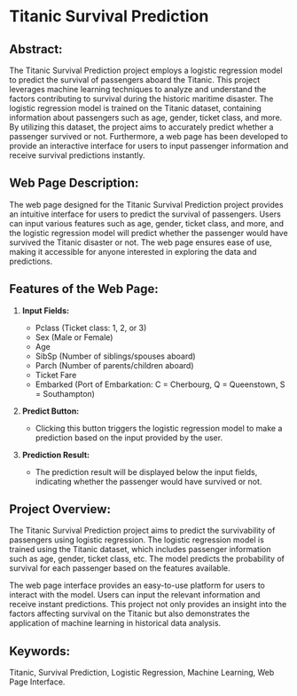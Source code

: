 # Titanic Survival Prediction

## Abstract:

The Titanic Survival Prediction project employs a logistic regression model to predict the survival of passengers aboard the Titanic. This project leverages machine learning techniques to analyze and understand the factors contributing to survival during the historic maritime disaster. The logistic regression model is trained on the Titanic dataset, containing information about passengers such as age, gender, ticket class, and more. By utilizing this dataset, the project aims to accurately predict whether a passenger survived or not. Furthermore, a web page has been developed to provide an interactive interface for users to input passenger information and receive survival predictions instantly.

## Web Page Description:

The web page designed for the Titanic Survival Prediction project provides an intuitive interface for users to predict the survival of passengers. Users can input various features such as age, gender, ticket class, and more, and the logistic regression model will predict whether the passenger would have survived the Titanic disaster or not. The web page ensures ease of use, making it accessible for anyone interested in exploring the data and predictions.

## Features of the Web Page:

1. **Input Fields:**
   - Pclass (Ticket class: 1, 2, or 3)
   - Sex (Male or Female)
   - Age
   - SibSp (Number of siblings/spouses aboard)
   - Parch (Number of parents/children aboard)
   - Ticket Fare
   - Embarked (Port of Embarkation: C = Cherbourg, Q = Queenstown, S = Southampton)
   
2. **Predict Button:**
   - Clicking this button triggers the logistic regression model to make a prediction based on the input provided by the user.

3. **Prediction Result:**
   - The prediction result will be displayed below the input fields, indicating whether the passenger would have survived or not.

## Project Overview:

The Titanic Survival Prediction project aims to predict the survivability of passengers using logistic regression. The logistic regression model is trained using the Titanic dataset, which includes passenger information such as age, gender, ticket class, etc. The model predicts the probability of survival for each passenger based on the features available.

The web page interface provides an easy-to-use platform for users to interact with the model. Users can input the relevant information and receive instant predictions. This project not only provides an insight into the factors affecting survival on the Titanic but also demonstrates the application of machine learning in historical data analysis.

## Keywords:

Titanic, Survival Prediction, Logistic Regression, Machine Learning, Web Page Interface.
